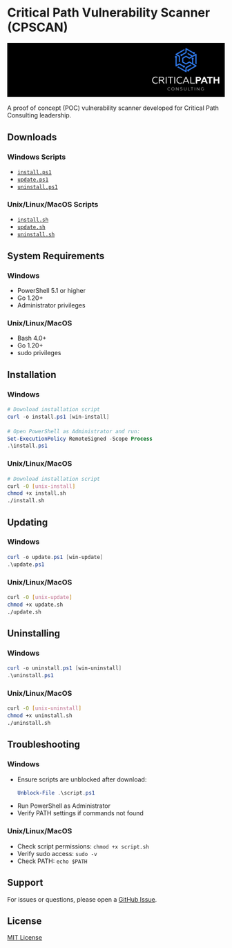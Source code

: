 # Critical Path Vulnerability Scanner (CPSCAN)

![Critical Path][logo]

[logo]: /images/critical_path.jpg "Critical Path Logo"

A proof of concept (POC) vulnerability scanner developed for Critical Path Consulting leadership.

## Downloads

### Windows Scripts
- [`install.ps1`][win-install]
- [`update.ps1`][win-update]
- [`uninstall.ps1`][win-uninstall]

[win-install]: https://raw.githubusercontent.com/papa0four/cpscan/main/scripts/windows/install.ps1
[win-update]: https://raw.githubusercontent.com/papa0four/cpscan/main/scripts/windows/update.ps1
[win-uninstall]: https://raw.githubusercontent.com/papa0four/cpscan/main/scripts/windows/uninstall.ps1

### Unix/Linux/MacOS Scripts
- [`install.sh`][unix-install]
- [`update.sh`][unix-update]
- [`uninstall.sh`][unix-uninstall]

[unix-install]: https://raw.githubusercontent.com/papa0four/cpscan/main/scripts/unix/install.sh
[unix-update]: https://raw.githubusercontent.com/papa0four/cpscan/main/scripts/unix/update.sh
[unix-uninstall]: https://raw.githubusercontent.com/papa0four/cpscan/main/scripts/unix/uninstall.sh

## System Requirements

### Windows
- PowerShell 5.1 or higher
- Go 1.20+
- Administrator privileges

### Unix/Linux/MacOS
- Bash 4.0+
- Go 1.20+
- sudo privileges

## Installation

### Windows
```powershell
# Download installation script
curl -o install.ps1 [win-install]

# Open PowerShell as Administrator and run:
Set-ExecutionPolicy RemoteSigned -Scope Process
.\install.ps1
```

### Unix/Linux/MacOS
```bash
# Download installation script
curl -O [unix-install]
chmod +x install.sh
./install.sh
```

## Updating

### Windows
```powershell
curl -o update.ps1 [win-update]
.\update.ps1
```

### Unix/Linux/MacOS
```bash
curl -O [unix-update]
chmod +x update.sh
./update.sh
```

## Uninstalling

### Windows
```powershell
curl -o uninstall.ps1 [win-uninstall]
.\uninstall.ps1
```

### Unix/Linux/MacOS
```bash
curl -O [unix-uninstall]
chmod +x uninstall.sh
./uninstall.sh
```

## Troubleshooting

### Windows
- Ensure scripts are unblocked after download:
  ```powershell
  Unblock-File .\script.ps1
  ```
- Run PowerShell as Administrator
- Verify PATH settings if commands not found

### Unix/Linux/MacOS
- Check script permissions: `chmod +x script.sh`
- Verify sudo access: `sudo -v`
- Check PATH: `echo $PATH`

## Support
For issues or questions, please open a [GitHub Issue][issues].

[issues]: https://github.com/username/cpscan/issues

## License
[MIT License](LICENSE)
